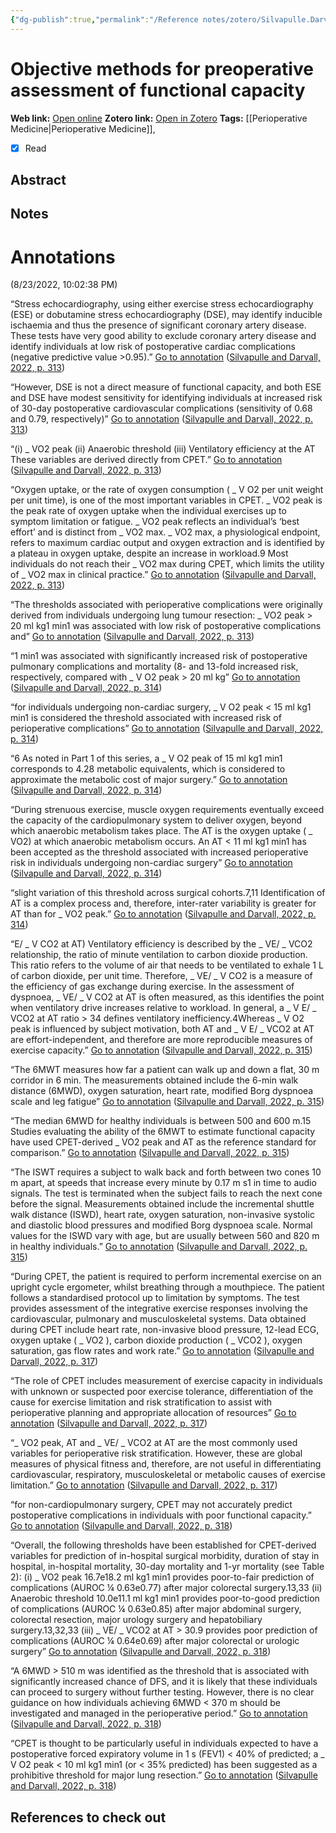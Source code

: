 ```yaml
---
{"dg-publish":true,"permalink":"/Reference notes/zotero/Silvapulle.Darvall2022/","title":"Objective methods for preoperative assessment of functional capacity"}
---
```



# Objective methods for preoperative assessment of functional capacity
**Web link:** [Open online](https://www.bjaed.org/article/S2058-5349(22)00048-8/fulltext?utm_source=pocket_mylist#relatedArticles)
**Zotero link:** [Open in Zotero](zotero://select/items/@Silvapulle.Darvall2022)
**Tags:** [[Perioperative Medicine\|Perioperative Medicine]], 
- [x] Read

## Abstract



## Notes
# Annotations  
(8/23/2022, 10:02:38 PM)

“Stress echocardiography, using either exercise stress echocardiography (ESE) or dobutamine stress echocardiography (DSE), may identify inducible ischaemia and thus the presence of significant coronary artery disease. These tests have very good ability to exclude coronary artery disease and identify individuals at low risk of postoperative cardiac complications (negative predictive value >0.95).” [Go to annotation](zotero://open-pdf/library/items/7ESLXKE3?page=313&annotation=WL7LFTEX) ([Silvapulle and Darvall, 2022, p. 313](zotero://select/library/items/QBKSJFC3))

“However, DSE is not a direct measure of functional capacity, and both ESE and DSE have modest sensitivity for identifying individuals at increased risk of 30-day postoperative cardiovascular complications (sensitivity of 0.68 and 0.79, respectively)” [Go to annotation](zotero://open-pdf/library/items/7ESLXKE3?page=313&annotation=86T29UVN) ([Silvapulle and Darvall, 2022, p. 313](zotero://select/library/items/QBKSJFC3))

“(i) _ VO2 peak (ii) Anaerobic threshold (iii) Ventilatory efficiency at the AT These variables are derived directly from CPET.” [Go to annotation](zotero://open-pdf/library/items/7ESLXKE3?page=313&annotation=P74W9VMG) ([Silvapulle and Darvall, 2022, p. 313](zotero://select/library/items/QBKSJFC3))

“Oxygen uptake, or the rate of oxygen consumption ( _ V O2 per unit weight per unit time), is one of the most important variables in CPET. _ VO2 peak is the peak rate of oxygen uptake when the individual exercises up to symptom limitation or fatigue. _ VO2 peak reflects an individual’s ‘best effort’ and is distinct from _ VO2 max. _ VO2 max, a physiological endpoint, refers to maximum cardiac output and oxygen extraction and is identified by a plateau in oxygen uptake, despite an increase in workload.9 Most individuals do not reach their _ VO2 max during CPET, which limits the utility of _ VO2 max in clinical practice.” [Go to annotation](zotero://open-pdf/library/items/7ESLXKE3?page=313&annotation=Q2N4ZLWK) ([Silvapulle and Darvall, 2022, p. 313](zotero://select/library/items/QBKSJFC3))

“The thresholds associated with perioperative complications were originally derived from individuals undergoing lung tumour resection: _ VO2 peak > 20 ml kg1 min1 was associated with low risk of postoperative complications and” [Go to annotation](zotero://open-pdf/library/items/7ESLXKE3?page=313&annotation=UJYV97GM) ([Silvapulle and Darvall, 2022, p. 313](zotero://select/library/items/QBKSJFC3))

“1 min1 was associated with significantly increased risk of postoperative pulmonary complications and mortality (8- and 13-fold increased risk, respectively, compared with _ V O2 peak > 20 ml kg” [Go to annotation](zotero://open-pdf/library/items/7ESLXKE3?page=314&annotation=4W2GCUHC) ([Silvapulle and Darvall, 2022, p. 314](zotero://select/library/items/QBKSJFC3))

“for individuals undergoing non-cardiac surgery, _ V O2 peak < 15 ml kg1 min1 is considered the threshold associated with increased risk of perioperative complications” [Go to annotation](zotero://open-pdf/library/items/7ESLXKE3?page=314&annotation=FEVNCCSR) ([Silvapulle and Darvall, 2022, p. 314](zotero://select/library/items/QBKSJFC3))

“6 As noted in Part 1 of this series, a _ V O2 peak of 15 ml kg1 min1 corresponds to 4.28 metabolic equivalents, which is considered to approximate the metabolic cost of major surgery.” [Go to annotation](zotero://open-pdf/library/items/7ESLXKE3?page=314&annotation=TGSATDL8) ([Silvapulle and Darvall, 2022, p. 314](zotero://select/library/items/QBKSJFC3))

“During strenuous exercise, muscle oxygen requirements eventually exceed the capacity of the cardiopulmonary system to deliver oxygen, beyond which anaerobic metabolism takes place. The AT is the oxygen uptake ( _ VO2) at which anaerobic metabolism occurs. An AT < 11 ml kg1 min1 has been accepted as the threshold associated with increased perioperative risk in individuals undergoing non-cardiac surgery” [Go to annotation](zotero://open-pdf/library/items/7ESLXKE3?page=314&annotation=9QMRGKAK) ([Silvapulle and Darvall, 2022, p. 314](zotero://select/library/items/QBKSJFC3))

“slight variation of this threshold across surgical cohorts.7,11 Identification of AT is a complex process and, therefore, inter-rater variability is greater for AT than for _ VO2 peak.” [Go to annotation](zotero://open-pdf/library/items/7ESLXKE3?page=314&annotation=GRM7RUFF) ([Silvapulle and Darvall, 2022, p. 314](zotero://select/library/items/QBKSJFC3))

“E/ _ V CO2 at AT) Ventilatory efficiency is described by the _ VE/ _ VCO2 relationship, the ratio of minute ventilation to carbon dioxide production. This ratio refers to the volume of air that needs to be ventilated to exhale 1 L of carbon dioxide, per unit time. Therefore, _ VE/ _ V CO2 is a measure of the efficiency of gas exchange during exercise. In the assessment of dyspnoea, _ VE/ _ V CO2 at AT is often measured, as this identifies the point when ventilatory drive increases relative to workload. In general, a _ V E/ _ VCO2 at AT ratio > 34 defines ventilatory inefficiency.4Whereas _ V O2 peak is influenced by subject motivation, both AT and _ V E/ _ VCO2 at AT are effort-independent, and therefore are more reproducible measures of exercise capacity.” [Go to annotation](zotero://open-pdf/library/items/7ESLXKE3?page=315&annotation=RAN5TY9T) ([Silvapulle and Darvall, 2022, p. 315](zotero://select/library/items/QBKSJFC3))

“The 6MWT measures how far a patient can walk up and down a flat, 30 m corridor in 6 min. The measurements obtained include the 6-min walk distance (6MWD), oxygen saturation, heart rate, modified Borg dyspnoea scale and leg fatigue” [Go to annotation](zotero://open-pdf/library/items/7ESLXKE3?page=315&annotation=942ICZYW) ([Silvapulle and Darvall, 2022, p. 315](zotero://select/library/items/QBKSJFC3))

“The median 6MWD for healthy individuals is between 500 and 600 m.15 Studies evaluating the ability of the 6MWT to estimate functional capacity have used CPET-derived _ VO2 peak and AT as the reference standard for comparison.” [Go to annotation](zotero://open-pdf/library/items/7ESLXKE3?page=315&annotation=ZKRQBNYR) ([Silvapulle and Darvall, 2022, p. 315](zotero://select/library/items/QBKSJFC3))

“The ISWT requires a subject to walk back and forth between two cones 10 m apart, at speeds that increase every minute by 0.17 m s1 in time to audio signals. The test is terminated when the subject fails to reach the next cone before the signal. Measurements obtained include the incremental shuttle walk distance (ISWD), heart rate, oxygen saturation, non-invasive systolic and diastolic blood pressures and modified Borg dyspnoea scale. Normal values for the ISWD vary with age, but are usually between 560 and 820 m in healthy individuals.” [Go to annotation](zotero://open-pdf/library/items/7ESLXKE3?page=315&annotation=5DS6BZZP) ([Silvapulle and Darvall, 2022, p. 315](zotero://select/library/items/QBKSJFC3))

“During CPET, the patient is required to perform incremental exercise on an upright cycle ergometer, whilst breathing through a mouthpiece. The patient follows a standardised protocol up to limitation by symptoms. The test provides assessment of the integrative exercise responses involving the cardiovascular, pulmonary and musculoskeletal systems. Data obtained during CPET include heart rate, non-invasive blood pressure, 12-lead ECG, oxygen uptake ( _ VO2 ), carbon dioxide production ( _ VCO2 ), oxygen saturation, gas flow rates and work rate.” [Go to annotation](zotero://open-pdf/library/items/7ESLXKE3?page=317&annotation=QDTDJF4H) ([Silvapulle and Darvall, 2022, p. 317](zotero://select/library/items/QBKSJFC3))

“The role of CPET includes measurement of exercise capacity in individuals with unknown or suspected poor exercise tolerance, differentiation of the cause for exercise limitation and risk stratification to assist with perioperative planning and appropriate allocation of resources” [Go to annotation](zotero://open-pdf/library/items/7ESLXKE3?page=317&annotation=UCLT3IJG) ([Silvapulle and Darvall, 2022, p. 317](zotero://select/library/items/QBKSJFC3))

“_ VO2 peak, AT and _ VE/ _ VCO2 at AT are the most commonly used variables for perioperative risk stratification. However, these are global measures of physical fitness and, therefore, are not useful in differentiating cardiovascular, respiratory, musculoskeletal or metabolic causes of exercise limitation.” [Go to annotation](zotero://open-pdf/library/items/7ESLXKE3?page=317&annotation=AUGMVKSL) ([Silvapulle and Darvall, 2022, p. 317](zotero://select/library/items/QBKSJFC3))

“for non-cardiopulmonary surgery, CPET may not accurately predict postoperative complications in individuals with poor functional capacity.” [Go to annotation](zotero://open-pdf/library/items/7ESLXKE3?page=318&annotation=89FA3G6N) ([Silvapulle and Darvall, 2022, p. 318](zotero://select/library/items/QBKSJFC3))

“Overall, the following thresholds have been established for CPET-derived variables for prediction of in-hospital surgical morbidity, duration of stay in hospital, in-hospital mortality, 30-day mortality and 1-yr mortality (see Table 2): (i) _ VO2 peak 16.7e18.2 ml kg1 min1 provides poor-to-fair prediction of complications (AUROC ¼ 0.63e0.77) after major colorectal surgery.13,33 (ii) Anaerobic threshold 10.0e11.1 ml kg1 min1 provides poor-to-good prediction of complications (AUROC ¼ 0.63e0.85) after major abdominal surgery, colorectal resection, major urology surgery and hepatobiliary surgery.13,32,33 (iii) _ VE/ _ VCO2 at AT > 30.9 provides poor prediction of complications (AUROC ¼ 0.64e0.69) after major colorectal or urologic surgery” [Go to annotation](zotero://open-pdf/library/items/7ESLXKE3?page=318&annotation=HRPDEYBY) ([Silvapulle and Darvall, 2022, p. 318](zotero://select/library/items/QBKSJFC3))

“A 6MWD > 510 m was identified as the threshold that is associated with significantly increased chance of DFS, and it is likely that these individuals can proceed to surgery without further testing. However, there is no clear guidance on how individuals achieving 6MWD < 370 m should be investigated and managed in the perioperative period.” [Go to annotation](zotero://open-pdf/library/items/7ESLXKE3?page=318&annotation=C4ICV82E) ([Silvapulle and Darvall, 2022, p. 318](zotero://select/library/items/QBKSJFC3))

“CPET is thought to be particularly useful in individuals expected to have a postoperative forced expiratory volume in 1 s (FEV1) < 40% of predicted; a _ V O2 peak < 10 ml kg1 min1 (or < 35% predicted) has been suggested as a prohibitive threshold for major lung resection.” [Go to annotation](zotero://open-pdf/library/items/7ESLXKE3?page=318&annotation=4VVRIF4D) ([Silvapulle and Darvall, 2022, p. 318](zotero://select/library/items/QBKSJFC3))

## References to check out
